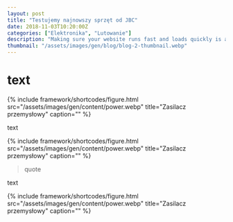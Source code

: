 ```yaml
---
layout: post
title: "Testujemy najnowszy sprzęt od JBC"
date: 2018-11-03T10:20:00Z
categories: ["Elektronika", "Lutowanie"]
description: "Making sure your website runs fast and loads quickly is a fundamental part of the web design and seo process."
thumbnail: "/assets/images/gen/blog/blog-2-thumbnail.webp"
---
```


# text


{% include framework/shortcodes/figure.html src="/assets/images/gen/content/power.webp" title="Zasilacz przemysłowy" caption="" %}

text


{% include framework/shortcodes/figure.html src="/assets/images/gen/content/power.webp" title="Zasilacz przemysłowy" caption="" %}

> quote

text


{% include framework/shortcodes/figure.html src="/assets/images/gen/content/power.webp" title="Zasilacz przemysłowy" caption="" %}